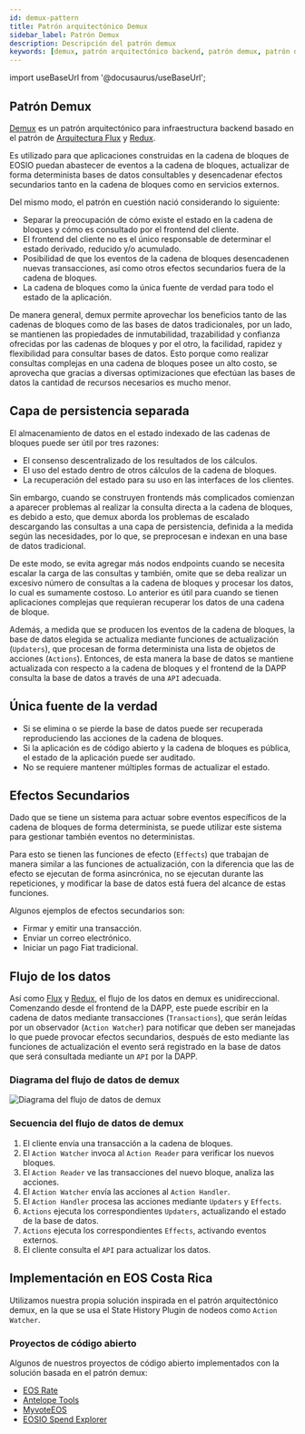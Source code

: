 ```yaml
---
id: demux-pattern
title: Patrón arquitectónico Demux
sidebar_label: Patrón Demux
description: Descripción del patrón demux
keywords: [demux, patrón arquitectónico backend, patrón demux, patrón de arquitectura demux, EOSIO, EOS Costa Rica]
---
```


import useBaseUrl from '@docusaurus/useBaseUrl';

## Patrón Demux

[Demux](https://medium.com/eosio/introducing-demux-deterministic-databases-off-chain-verified-by-the-eosio-blockchain-bd860c49b017) es un patrón arquitectónico para infraestructura backend basado en el patrón de [Arquitectura Flux](https://facebook.github.io/flux/docs/in-depth-overview.html) y [Redux](https://github.com/reduxjs/redux/). 

Es utilizado para que aplicaciones construidas en la cadena de bloques de EOSIO puedan abastecer de eventos a la cadena de bloques, actualizar de forma determinista bases de datos consultables y desencadenar efectos secundarios tanto en la cadena de bloques como en servicios externos.

Del mismo modo, el patrón en cuestión nació considerando lo siguiente:

- Separar la preocupación de cómo existe el estado en la cadena de bloques y cómo es consultado por el frontend del cliente.
- El frontend del cliente no es el único responsable de determinar el estado derivado, reducido y/o acumulado.
- Posibilidad de que los eventos de la cadena de bloques desencadenen nuevas transacciones, así como otros efectos secundarios fuera de la cadena de bloques.
- La cadena de bloques como la única fuente de verdad para todo el estado de la aplicación.

De manera general, demux permite aprovechar los beneficios tanto de las cadenas de bloques como de las bases de datos tradicionales, por un lado, se mantienen las propiedades de inmutabilidad, trazabilidad y confianza ofrecidas por las cadenas de bloques y por el otro, la facilidad, rapidez y flexibilidad para consultar bases de datos. Esto porque como realizar consultas complejas en una cadena de bloques posee un alto costo, se aprovecha que gracias a diversas optimizaciones que efectúan las bases de datos la cantidad de recursos necesarios es mucho menor.

## Capa de persistencia separada

El almacenamiento de datos en el estado indexado de las cadenas de bloques puede ser útil por tres razones: 

- El consenso descentralizado de los resultados de los cálculos.
- El uso del estado dentro de otros cálculos de la cadena de bloques. 
- La recuperación del estado para su uso en las interfaces de los clientes.

Sin embargo, cuando se construyen frontends más complicados comienzan a aparecer problemas al realizar la consulta directa a la cadena de bloques, es debido a esto, que demux aborda los problemas de escalado descargando las consultas a una capa de persistencia, definida a la medida según las necesidades, por lo que, se preprocesan e indexan en una base de datos tradicional.

De este modo, se evita agregar más nodos endpoints cuando se necesita escalar la carga de las consultas y también, omite que se deba realizar un excesivo número de consultas a la cadena de bloques y procesar los datos, lo cual es sumamente costoso. Lo anterior es útil para cuando se tienen aplicaciones complejas que requieran recuperar los datos de una cadena de bloque. 

Además, a medida que se producen los eventos de la cadena de bloques, la base de datos elegida se actualiza mediante funciones de actualización (`Updaters`), que procesan de forma determinista una lista de objetos de acciones (`Actions`). Entonces, de esta manera la base de datos se mantiene actualizada con respecto a la cadena de bloques y el frontend de la DAPP consulta la base de datos a través de una `API` adecuada.

## Única fuente de la verdad

- Si se elimina o se pierde la base de datos puede ser recuperada reproduciendo las acciones de la cadena de bloques.
- Si la aplicación es de código abierto y la cadena de bloques es pública, el estado de la aplicación puede ser auditado.
- No se requiere mantener múltiples formas de actualizar el estado.

## Efectos Secundarios

Dado que se tiene un sistema para actuar sobre eventos específicos de la cadena de bloques de forma determinista, se puede utilizar este sistema para gestionar también eventos no deterministas.

Para esto se tienen las funciones de efecto (`Effects`) que trabajan de manera similar a las funciones de actualización, con la diferencia que las de efecto se ejecutan de forma asincrónica, no se ejecutan durante las repeticiones, y modificar la base de datos está fuera del alcance de estas funciones. 

Algunos ejemplos de efectos secundarios son: 

- Firmar y emitir una transacción.
- Enviar un correo electrónico.
- Iniciar un pago Fiat tradicional.

## Flujo de los datos

Así como [Flux](https://facebook.github.io/flux/docs/in-depth-overview.html#structure-and-data-flow) y [Redux](https://redux.js.org/tutorials/essentials/part-1-overview-concepts#redux-terms-and-concepts), el flujo de los datos en demux es unidireccional. Comenzando desde el frontend de la DAPP, este puede escribir en la cadena de datos mediante transacciones (`Transactions`), que serán leídas por un observador (`Action Watcher`) para notificar que deben ser manejadas lo que puede provocar efectos secundarios, después de esto mediante las funciones de actualización el evento será registrado en la base de datos que será consultada mediante un `API` por la DAPP. 

### Diagrama del flujo de datos de demux

<div style={{  textAlign: "center" }}>
    <img alt="Diagrama del flujo de datos de demux" title="Diagrama del patrón Demux" 
    src={ useBaseUrl( '/img/diagramas/demux-pattern.webp' )} loading="lazy"/> 
</div>

### Secuencia del flujo de datos de demux

1. El cliente envía una transacción a la cadena de bloques.
1. El `Action Watcher` invoca al `Action Reader` para verificar los nuevos bloques.
1. El `Action Reader` ve las transacciones del nuevo bloque, analiza las acciones.
1. El `Action Watcher` envía las acciones al `Action Handler`.
1. El `Action Handler` procesa las acciones mediante `Updaters` y `Effects`.
1. `Actions` ejecuta los correspondientes `Updaters`, actualizando el estado de la base de datos.
1. `Actions` ejecuta los correspondientes `Effects`, activando eventos externos.
1. El cliente consulta el `API` para actualizar los datos.

## Implementación en EOS Costa Rica

Utilizamos nuestra propia solución inspirada en el patrón arquitectónico demux, en la que se usa el State History Plugin de nodeos como `Action Watcher`.

### Proyectos de código abierto

Algunos de nuestros proyectos de código abierto implementados con la solución basada en el patrón demux:

- [EOS Rate](https://github.com/eoscostarica/eos-rate)
- [Antelope Tools](https://github.com/edenia/antelope-tools)
- [MyvoteEOS](https://github.com/eoscostarica/MyvoteEOS-proxy)
- [EOSIO Spend Explorer](https://github.com/eoscostarica/eosio-spend-explorer)
